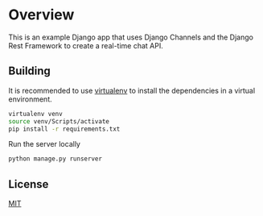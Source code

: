 # Overview

This is an example Django app that uses Django Channels and the Django Rest Framework to create a real-time chat API.

## Building

It is recommended to use [virtualenv](https://pypi.org/project/virtualenv/) to install the dependencies in a virtual environment.

```bash
virtualenv venv
source venv/Scripts/activate
pip install -r requirements.txt
```

Run the server locally
```bash
python manage.py runserver
```

## License
[MIT](https://choosealicense.com/licenses/mit/)